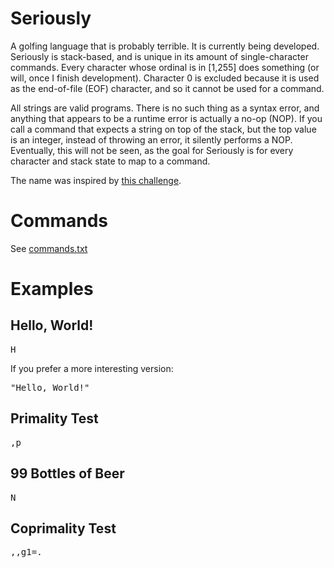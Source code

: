 # Seriously
A golfing language that is probably terrible. It is currently being developed. Seriously is stack-based, and is unique in its amount of single-character commands. Every character whose ordinal is in [1,255] does something (or will, once I finish development). Character 0 is excluded because it is used as the end-of-file (EOF) character, and so it cannot be used for a command.

All strings are valid programs. There is no such thing as a syntax error, and anything that appears to be a runtime error is actually a no-op (NOP). If you call a command that expects a string on top of the stack, but the top value is an integer, instead of throwing an error, it silently performs a NOP. Eventually, this will not be seen, as the goal for Seriously is for every character and stack state to map to a command.

The name was inspired by [this challenge](http://codegolf.stackexchange.com/questions/58522/seriously-golfscript-cjam-or-pyth).

# Commands

See [commands.txt](https://github.com/Mego/Seriously/blob/master/commands.txt)

# Examples

## Hello, World!

<pre>H</pre>

If you prefer a more interesting version:

<pre>"Hello, World!"</pre>

## Primality Test

<pre>,p</pre>

## 99 Bottles of Beer

<pre>N</pre>

## Coprimality Test

<pre>,,g1=.</pre>
